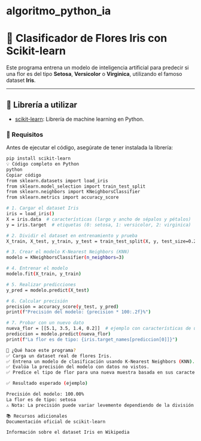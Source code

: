 # algoritmo_python_ia
# 🌸 Clasificador de Flores Iris con Scikit-learn

Este programa entrena un modelo de inteligencia artificial para predecir si una flor es del tipo **Setosa**, **Versicolor** o **Virginica**, utilizando el famoso dataset **Iris**.

---

## 🧠 Librería a utilizar

- [scikit-learn](https://scikit-learn.org/): Librería de machine learning en Python.

### 📝 Requisitos

Antes de ejecutar el código, asegúrate de tener instalada la librería:

```bash
pip install scikit-learn
💡 Código completo en Python
python
Copiar código
from sklearn.datasets import load_iris
from sklearn.model_selection import train_test_split
from sklearn.neighbors import KNeighborsClassifier
from sklearn.metrics import accuracy_score

# 1. Cargar el dataset Iris
iris = load_iris()
X = iris.data  # características (largo y ancho de sépalos y pétalos)
y = iris.target  # etiquetas (0: setosa, 1: versicolor, 2: virginica)

# 2. Dividir el dataset en entrenamiento y prueba
X_train, X_test, y_train, y_test = train_test_split(X, y, test_size=0.2, random_state=42)

# 3. Crear el modelo K-Nearest Neighbors (KNN)
modelo = KNeighborsClassifier(n_neighbors=3)

# 4. Entrenar el modelo
modelo.fit(X_train, y_train)

# 5. Realizar predicciones
y_pred = modelo.predict(X_test)

# 6. Calcular precisión
precision = accuracy_score(y_test, y_pred)
print(f"Precisión del modelo: {precision * 100:.2f}%")

# 7. Probar con un nuevo dato
nueva_flor = [[5.1, 3.5, 1.4, 0.2]]  # ejemplo con características de una flor
prediccion = modelo.predict(nueva_flor)
print(f"La flor es de tipo: {iris.target_names[prediccion[0]]}")

📌 ¿Qué hace este programa?
✅ Carga un dataset real de flores Iris.
✅ Entrena un modelo de clasificación usando K-Nearest Neighbors (KNN).
✅ Evalúa la precisión del modelo con datos no vistos.
✅ Predice el tipo de flor para una nueva muestra basada en sus características.

✅ Resultado esperado (ejemplo)

Precisión del modelo: 100.00%
La flor es de tipo: setosa
⚠️ Nota: La precisión puede variar levemente dependiendo de la división aleatoria del dataset.

📚 Recursos adicionales
Documentación oficial de scikit-learn

Información sobre el dataset Iris en Wikipedia
